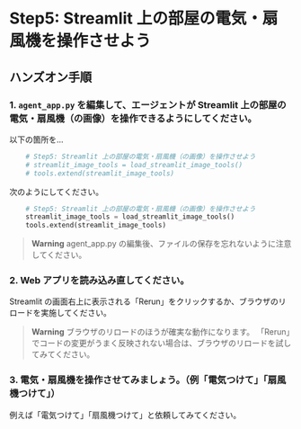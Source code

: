 # Step5: Streamlit 上の部屋の電気・扇風機を操作させよう

## ハンズオン手順

### 1. `agent_app.py` を編集して、エージェントが Streamlit 上の部屋の電気・扇風機（の画像）を操作できるようにしてください。

以下の箇所を...

```python
    # Step5: Streamlit 上の部屋の電気・扇風機（の画像）を操作させよう
    # streamlit_image_tools = load_streamlit_image_tools()
    # tools.extend(streamlit_image_tools)
```

次のようにしてください。

```python
    # Step5: Streamlit 上の部屋の電気・扇風機（の画像）を操作させよう
    streamlit_image_tools = load_streamlit_image_tools()
    tools.extend(streamlit_image_tools)
```

> **Warning**
> agent_app.py の編集後、ファイルの保存を忘れないように注意してください。

### 2. Web アプリを読み込み直してください。

Streamlit の画面右上に表示される「Rerun」をクリックするか、ブラウザのリロードを実施してください。

> **Warning**
> ブラウザのリロードのほうが確実な動作になります。
> 「Rerun」でコードの変更がうまく反映されない場合は、ブラウザのリロードを試してみてください。

### 3. 電気・扇風機を操作させてみましょう。（例「電気つけて」「扇風機つけて」）

例えば「電気つけて」「扇風機つけて」と依頼してみてください。
